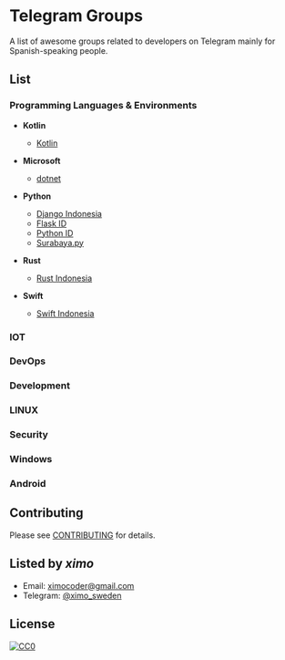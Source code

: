 # Telegram Groups

A list of awesome groups related to developers on Telegram mainly for Spanish-speaking people.

## List

### Programming Languages & Environments

* **Kotlin**
  + [Kotlin](https://t.me/kotlinES)

* **Microsoft**
  + [dotnet](https://t.me/dotnetesp)

* **Python**
  + [Django Indonesia](https://t.me/DjangoID)
  + [Flask ID](https://t.me/flaskid)
  + [Python ID](https://t.me/pythonID)
  + [Surabaya.py](https://t.me/surabayadotpy)

* **Rust**
  + [Rust Indonesia](https://t.me/rustindonesia)

* **Swift**
  + [Swift Indonesia](https://t.me/swiftID)


### IOT

### DevOps

### Development

### LINUX

### Security

### Windows

### Android



## Contributing
Please see [CONTRIBUTING](Contributing.md) for details.

## Listed by *ximo*
- Email: ximocoder@gmail.com
- Telegram: [@ximo_sweden](https://t.me/ximo_sweden)

## License

[![CC0](https://i.creativecommons.org/p/zero/1.0/88x31.png)](https://creativecommons.org/publicdomain/zero/1.0/)


